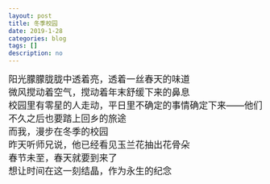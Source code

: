 ```yaml
---
layout: post
title: 冬季校园
date: 2019-1-28
categories: blog
tags: []
description: no
---
```

<font size="4">
阳光朦朦胧胧中透着亮，透着一丝春天的味道<br/>微风搅动着空气，搅动着年末舒缓下来的鼻息<br/>校园里有零星的人走动，平日里不确定的事情确定下来——他们不久之后也要踏上回乡的旅途<br/>而我，漫步在冬季的校园<br/>昨天听师兄说，他已经看见玉兰花抽出花骨朵<br/>春节未至，春天就要到来了<br/>想让时间在这一刻结晶，作为永生的纪念</font>
